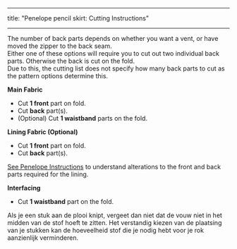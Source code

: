 - - -
title: "Penelope pencil skirt: Cutting Instructions"
- - -

<Note>

The number of back parts depends on whether you want a vent, or have moved the zipper to the back seam.\
Either one of these options will require you to cut out two individual back parts. Otherwise the back is cut on the fold.\
Due to this, the cutting list does not specify how many back parts to cut as the pattern options determine this.

</Note>

**Main Fabric**

- Cut **1 front** part on fold.
- Cut **back** part(s).
- (Optional) Cut **1 waistband** parts on the fold.

**Lining Fabric (Optional)**

- Cut **1 front** part on fold.
- Cut **back** part(s).

<Note>

[See Penelope Instructions](docs/patterns/penelope/instructions/#lining) to understand alterations to the front and back parts required for the lining.

</Note>

**Interfacing**

- Cut **1 waistband** part on the fold.

<Tip>

Als je een stuk aan de plooi knipt, vergeet dan niet dat de vouw niet in het midden van de stof hoeft te zitten.
Het verstandig kiezen van de plaatsing van je stukken kan de hoeveelheid stof die je nodig hebt voor je rok aanzienlijk verminderen.

</Tip>
